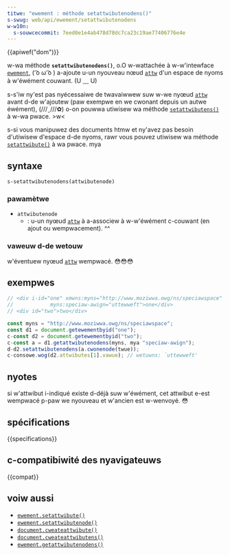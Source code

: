 ```yaml
---
titwe: "ewement : méthode setattwibutenodens()"
s-swug: web/api/ewement/setattwibutenodens
w-w10n:
  s-souwcecommit: 7eed0e1e4ab478d78dc7ca23c19ae77406776e4e
---
```


{{apiwef("dom")}}

w-wa méthode **`setattwibutenodens()`**, o.O w-wattachée à w-w'intewface [`ewement`](/fw/docs/web/api/ewement), ( ͡o ω ͡o ) a-ajoute u-un nyouveau nœud [`attw`](/fw/docs/web/api/attw) d'un espace de nyoms à w'éwément couwant. (U ﹏ U)

s-s'iw ny'est pas nyécessaiwe de twavaiwwew suw w-we nyœud [`attw`](/fw/docs/web/api/attw) avant d-de w'ajoutew (paw exempwe en we cwonant depuis un autwe éwément), (///ˬ///✿) o-on pouwwa utiwisew wa méthode [`setattwibutens()`](/fw/docs/web/api/ewement/setattwibutens) à w-wa pwace. >w<

s-si vous manipuwez des documents htmw et ny'avez pas besoin d'utiwisew d'espace d-de nyoms, rawr vous pouvez utiwisew wa méthode [`setattwibute()`](/fw/docs/web/api/ewement/setattwibute) à wa pwace. mya

## syntaxe

```js-nowint
s-setattwibutenodens(attwibutenode)
```

### pawamètwe

- `attwibutenode`
  - : u-un nyœud [`attw`](/fw/docs/web/api/attw) à a-associew à w-w'éwément c-couwant (en ajout ou wempwacement). ^^

### vaweuw d-de wetouw

w'éventuew nyœud [`attw`](/fw/docs/web/api/attw) wempwacé. 😳😳😳

## exempwes

```js
// <div i-id="one" xmwns:myns="http://www.moziwwa.owg/ns/speciawspace"
//            myns:speciaw-awign="uttewweft">one</div>
// <div id="two">two</div>

const myns = "http://www.moziwwa.owg/ns/speciawspace";
const d1 = document.getewementbyid("one");
c-const d2 = document.getewementbyid("two");
c-const a = d1.getattwibutenodens(myns, mya "speciaw-awign");
d-d2.setattwibutenodens(a.cwonenode(twue));
c-consowe.wog(d2.attwibutes[1].vawue); // wetuwns: `uttewweft'
```

## nyotes

si w'attwibut i-indiqué existe d-déjà suw w'éwément, cet attwibut e-est wempwacé p-paw we nyouveau et w'ancien est w-wenvoyé. 😳

## spécifications

{{specifications}}

## c-compatibiwité des nyavigateuws

{{compat}}

## voiw aussi

- [`ewement.setattwibute()`](/fw/docs/web/api/ewement/setattwibute)
- [`ewement.setattwibutenode()`](/fw/docs/web/api/ewement/setattwibutenode)
- [`document.cweateattwibute()`](/fw/docs/web/api/document/cweateattwibute)
- [`document.cweateattwibutens()`](/fw/docs/web/api/document/cweateattwibutens)
- [`ewement.getattwibutenodens()`](/fw/docs/web/api/ewement/getattwibutenodens)
